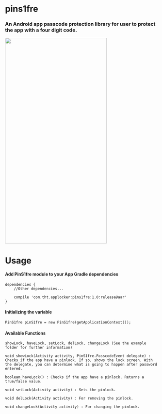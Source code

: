 # pins1fre
### An Android app passcode protection library for user to protect the app with a four digit code.

<img align="center" src='https://github.com/KeyLo99/pins1fre/blob/master/pins1fre/src/main/res/drawable/android_phone.png' width='335' height='679'/>

# Usage

#### Add PinS1fre module to your App Gradle dependencies

```
dependencies {
    //Other dependencies...
    
    compile 'com.tht.applocker:pins1fre:1.0:release@aar'
}

```

#### Initializing the variable

```
PinS1fre pinS1fre = new PinS1fre(getApplicationContext());
```

#### Available Functions
```
showLock, haveLock, setLock, delLock, changeLock (See the example folder for further information)
```

```
void showLock(Activity activity, PinS1fre.PasscodeEvent delegate) : Checks if the app have a pinlock. If so, shows the lock screen. With the delegate, you can determine what is going to happen after password entered.
```
```
boolean haveLock() : Checks if the app have a pinlock. Returns a true/false value.
```
```
void setLock(Activity activity) : Sets the pinlock.
```
```
void delLock(Activity activity) : For removing the pinlock.
```
```
void changeLock(Activity activity) : For changing the pinlock.
```
